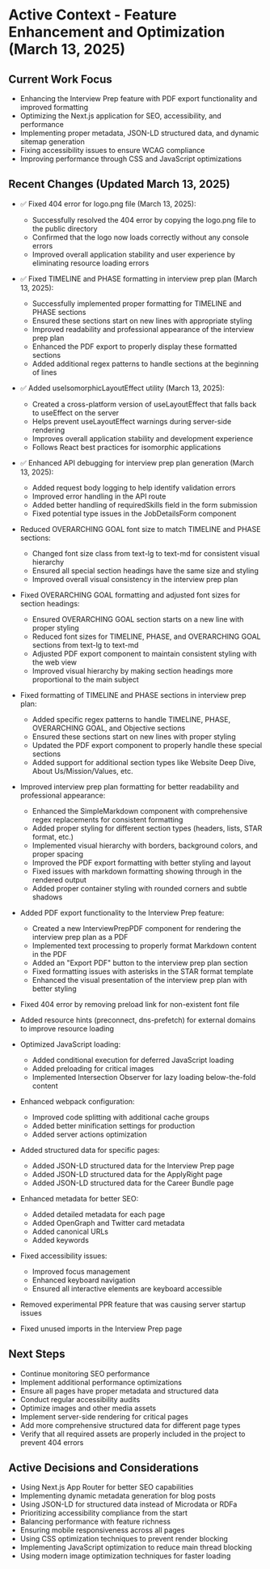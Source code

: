 # Active Context - Feature Enhancement and Optimization (March 13, 2025)

## Current Work Focus

- Enhancing the Interview Prep feature with PDF export functionality and improved formatting
- Optimizing the Next.js application for SEO, accessibility, and performance
- Implementing proper metadata, JSON-LD structured data, and dynamic sitemap generation
- Fixing accessibility issues to ensure WCAG compliance
- Improving performance through CSS and JavaScript optimizations

## Recent Changes (Updated March 13, 2025)

- ✅ Fixed 404 error for logo.png file (March 13, 2025):

  - Successfully resolved the 404 error by copying the logo.png file to the public directory
  - Confirmed that the logo now loads correctly without any console errors
  - Improved overall application stability and user experience by eliminating resource loading errors

- ✅ Fixed TIMELINE and PHASE formatting in interview prep plan (March 13, 2025):

  - Successfully implemented proper formatting for TIMELINE and PHASE sections
  - Ensured these sections start on new lines with appropriate styling
  - Improved readability and professional appearance of the interview prep plan
  - Enhanced the PDF export to properly display these formatted sections
  - Added additional regex patterns to handle sections at the beginning of lines

- ✅ Added useIsomorphicLayoutEffect utility (March 13, 2025):

  - Created a cross-platform version of useLayoutEffect that falls back to useEffect on the server
  - Helps prevent useLayoutEffect warnings during server-side rendering
  - Improves overall application stability and development experience
  - Follows React best practices for isomorphic applications

- ✅ Enhanced API debugging for interview prep plan generation (March 13, 2025):

  - Added request body logging to help identify validation errors
  - Improved error handling in the API route
  - Added better handling of requiredSkills field in the form submission
  - Fixed potential type issues in the JobDetailsForm component

- Reduced OVERARCHING GOAL font size to match TIMELINE and PHASE sections:

  - Changed font size class from text-lg to text-md for consistent visual hierarchy
  - Ensured all special section headings have the same size and styling
  - Improved overall visual consistency in the interview prep plan

- Fixed OVERARCHING GOAL formatting and adjusted font sizes for section headings:

  - Ensured OVERARCHING GOAL section starts on a new line with proper styling
  - Reduced font sizes for TIMELINE, PHASE, and OVERARCHING GOAL sections from text-lg to text-md
  - Adjusted PDF export component to maintain consistent styling with the web view
  - Improved visual hierarchy by making section headings more proportional to the main subject

- Fixed formatting of TIMELINE and PHASE sections in interview prep plan:
  - Added specific regex patterns to handle TIMELINE, PHASE, OVERARCHING GOAL, and Objective sections
  - Ensured these sections start on new lines with proper styling
  - Updated the PDF export component to properly handle these special sections
  - Added support for additional section types like Website Deep Dive, About Us/Mission/Values, etc.
- Improved interview prep plan formatting for better readability and professional appearance:
  - Enhanced the SimpleMarkdown component with comprehensive regex replacements for consistent formatting
  - Added proper styling for different section types (headers, lists, STAR format, etc.)
  - Implemented visual hierarchy with borders, background colors, and proper spacing
  - Improved the PDF export formatting with better styling and layout
  - Fixed issues with markdown formatting showing through in the rendered output
  - Added proper container styling with rounded corners and subtle shadows
- Added PDF export functionality to the Interview Prep feature:
  - Created a new InterviewPrepPDF component for rendering the interview prep plan as a PDF
  - Implemented text processing to properly format Markdown content in the PDF
  - Added an "Export PDF" button to the interview prep plan section
  - Fixed formatting issues with asterisks in the STAR format template
  - Enhanced the visual presentation of the interview prep plan with better styling
- Fixed 404 error by removing preload link for non-existent font file
- Added resource hints (preconnect, dns-prefetch) for external domains to improve resource loading
- Optimized JavaScript loading:
  - Added conditional execution for deferred JavaScript loading
  - Added preloading for critical images
  - Implemented Intersection Observer for lazy loading below-the-fold content
- Enhanced webpack configuration:
  - Improved code splitting with additional cache groups
  - Added better minification settings for production
  - Added server actions optimization
- Added structured data for specific pages:
  - Added JSON-LD structured data for the Interview Prep page
  - Added JSON-LD structured data for the ApplyRight page
  - Added JSON-LD structured data for the Career Bundle page
- Enhanced metadata for better SEO:
  - Added detailed metadata for each page
  - Added OpenGraph and Twitter card metadata
  - Added canonical URLs
  - Added keywords
- Fixed accessibility issues:
  - Improved focus management
  - Enhanced keyboard navigation
  - Ensured all interactive elements are keyboard accessible
- Removed experimental PPR feature that was causing server startup issues
- Fixed unused imports in the Interview Prep page

## Next Steps

- Continue monitoring SEO performance
- Implement additional performance optimizations
- Ensure all pages have proper metadata and structured data
- Conduct regular accessibility audits
- Optimize images and other media assets
- Implement server-side rendering for critical pages
- Add more comprehensive structured data for different page types
- Verify that all required assets are properly included in the project to prevent 404 errors

## Active Decisions and Considerations

- Using Next.js App Router for better SEO capabilities
- Implementing dynamic metadata generation for blog posts
- Using JSON-LD for structured data instead of Microdata or RDFa
- Prioritizing accessibility compliance from the start
- Balancing performance with feature richness
- Ensuring mobile responsiveness across all pages
- Using CSS optimization techniques to prevent render blocking
- Implementing JavaScript optimization to reduce main thread blocking
- Using modern image optimization techniques for faster loading
